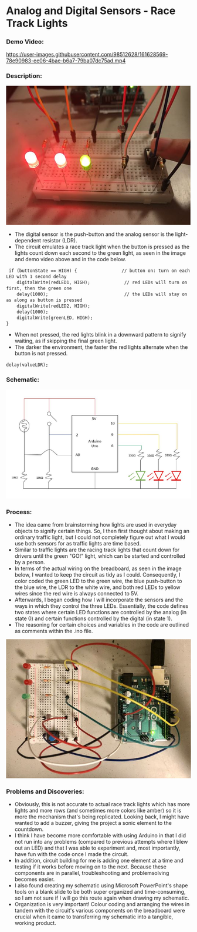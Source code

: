 # Analog and Digital Sensors - Race Track Lights
### Demo Video:

https://user-images.githubusercontent.com/98512628/161628569-78e90983-ee06-4bae-b6a7-79ba07dc75ad.mp4

### Description:

![button](https://github.com/l-mccarthy/IntroToIM/blob/main/April5/Media/button_pushed.JPG)

* The digital sensor is the push-button and the analog sensor is the light-dependent resistor (LDR).
* The circuit emulates a race track light when the button is pressed as the lights count down each second to the green light, as seen in the image and demo video above and in the code below.
```
 if (buttonState == HIGH) {                 // button on: turn on each LED with 1 second delay
    digitalWrite(redLED1, HIGH);             // red LEDs will turn on first, then the green one
    delay(1000);                             // the LEDs will stay on as along as button is pressed
    digitalWrite(redLED2, HIGH);
    delay(1000);
    digitalWrite(greenLED, HIGH);
}
```
* When not pressed, the red lights blink in a downward pattern to signify waiting, as if skipping the final green light.
* The darker the environment, the faster the red lights alternate when the button is not pressed.
```
delay(valueLDR);
```

### Schematic:

![schematic](https://github.com/l-mccarthy/IntroToIM/blob/main/April5/Media/schematic.JPG)

### Process:

* The idea came from brainstorming how lights are used in everyday objects to signify certain things. So, I then first thought about making an ordinary traffic light, but I could not completely figure out what I would use both sensors for as traffic lights are time based.
* Similar to traffic lights are the racing track lights that count down for drivers until the green "GO!" light, which can be started and controlled by a person.
* In terms of the actual wiring on the breadboard, as seen in the image below, I wanted to keep the circuit as tidy as I could. Consequently, I color coded the green LED to the green wire, the blue push-button to the blue wire, the LDR to the white wire, and both red LEDs to yellow wires since the red wire is always connected to 5V.
* Afterwards, I began coding how I will incorporate the sensors and the ways in which they control the three LEDs. Essentially, the code defines two states where certain LED functions are controlled by the analog (in state 0) and certain functions controlled by the digital (in state 1).
* The reasoning for certain choices and variables in the code are outlined as comments within the .ino file.

![circuit](https://github.com/l-mccarthy/IntroToIM/blob/main/April5/Media/circuit.jpg)

### Problems and Discoveries:

* Obviously, this is not accurate to actual race track lights which has more lights and more rows (and sometimes more colors like amber) so it is more the mechanism that's being replicated. Looking back, I might have wanted to add a buzzer, giving the project a sonic element to the countdown.
* I think I have become more comfortable with using Arduino in that I did not run into any problems (compared to previous attempts where I blew out an LED) and that I was able to experiment and, most importantly, have fun with the code once I made the circuit.
* In addition, circuit building for me is adding one element at a time and testing if it works before moving on to the next. Because these components are in parallel, troubleshooting and problemsolving becomes easier.
* I also found creating my schematic using Microsoft PowerPoint's shape tools on a blank slide to be both super organized and time-consuming, so I am not sure if I will go this route again when drawing my schematic. 
* Organization is very important! Colour coding and arranging the wires in tandem with the circuit's various components on the breadboard were crucial when it came to transferring my schematic into a tangible, working product.
